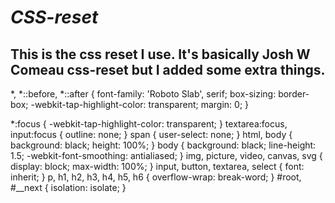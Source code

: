 # _*CSS-reset*_
## This is the css reset I use. It's basically Josh W Comeau css-reset but I added  some extra things.
*, *::before, *::after {
	font-family: 'Roboto Slab', serif;
	box-sizing: border-box;
	-webkit-tap-highlight-color: transparent;
	margin: 0;
}

*:focus {
	-webkit-tap-highlight-color: transparent;
}
textarea:focus, input:focus {
	outline: none;
}
span {
	user-select: none;
}
html, body {
	background: black;
	height: 100%;
}
body {
	background: black;
	line-height: 1.5;
	-webkit-font-smoothing: antialiased;
}
img, picture, video, canvas, svg {
	display: block;
	max-width: 100%;
}
input, button, textarea, select {
	font: inherit;
}
p, h1, h2, h3, h4, h5, h6 {
	overflow-wrap: break-word;
}
#root, #__next {
	isolation: isolate;
}
